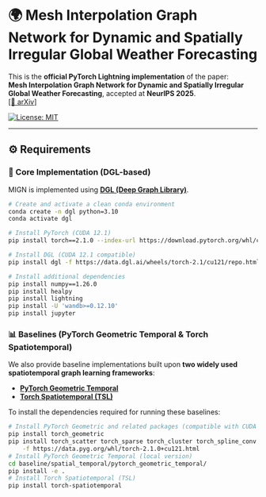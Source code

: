 # 🌍 Mesh Interpolation Graph Network for Dynamic and Spatially Irregular Global Weather Forecasting

This is the **official PyTorch Lightning implementation** of the paper:  
**Mesh Interpolation Graph Network for Dynamic and Spatially Irregular Global Weather Forecasting**, accepted at **NeurIPS 2025**.  
[[📄 arXiv]](https://arxiv.org/pdf/2509.20911)

[![License: MIT](https://img.shields.io/badge/License-MIT-yellow.svg)](https://github.com/hanjq17/GMN/blob/main/LICENSE)

---

## ⚙️ Requirements

### 🧩 Core Implementation (DGL-based)

MIGN is implemented using **[DGL (Deep Graph Library)](https://www.dgl.ai/)**.  

```bash
# Create and activate a clean conda environment
conda create -n dgl python=3.10
conda activate dgl

# Install PyTorch (CUDA 12.1)
pip install torch==2.1.0 --index-url https://download.pytorch.org/whl/cu121

# Install DGL (CUDA 12.1 compatible)
pip install dgl -f https://data.dgl.ai/wheels/torch-2.1/cu121/repo.html

# Install additional dependencies
pip install numpy==1.26.0
pip install healpy
pip install lightning
pip install -U 'wandb>=0.12.10'
pip install jupyter
```

### 📊 Baselines (PyTorch Geometric Temporal & Torch Spatiotemporal)

We also provide baseline implementations built upon **two widely used spatiotemporal graph learning frameworks**:

- **[PyTorch Geometric Temporal](https://github.com/benedekrozemberczki/pytorch_geometric_temporal)**  
- **[Torch Spatiotemporal (TSL)](https://github.com/TorchSpatiotemporal/tsl)**  

To install the dependencies required for running these baselines:

```bash
# Install PyTorch Geometric and related packages (compatible with CUDA 12.1)
pip install torch_geometric
pip install torch_scatter torch_sparse torch_cluster torch_spline_conv \
    -f https://data.pyg.org/whl/torch-2.1.0+cu121.html
# Install PyTorch Geometric Temporal (local version)
cd baseline/spatial_temporal/pytorch_geometric_temporal/
pip install -e .
# Install Torch Spatiotemporal (TSL)
pip install torch-spatiotemporal
```